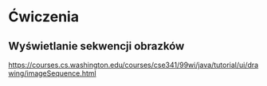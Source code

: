 Ćwiczenia
=========

Wyświetlanie sekwencji obrazków
-------------------------------

https://courses.cs.washington.edu/courses/cse341/99wi/java/tutorial/ui/drawing/imageSequence.html
